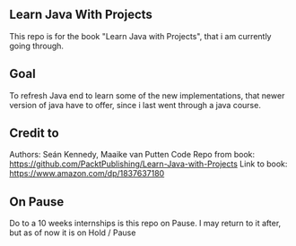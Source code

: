 Learn Java With Projects
---

This repo is for the book "Learn Java with Projects", that i am currently going through.

Goal
---
To refresh Java end to learn some of the new implementations, that newer version of java have to offer, since i last went through a java course.

Credit to
---
Authors: Seán Kennedy, Maaike van Putten
Code Repo from book: https://github.com/PacktPublishing/Learn-Java-with-Projects
Link to book: https://www.amazon.com/dp/1837637180

On Pause
---
Do to a 10 weeks internships is this repo on Pause. 
I may return to it after, but as of now it is on Hold / Pause